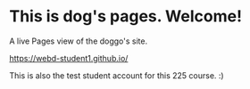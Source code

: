 # This is dog's pages. Welcome! 
A live Pages view of the doggo's site. 

https://webd-student1.github.io/

This is also the test student account for this 225 course. :) 
